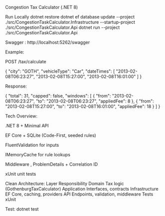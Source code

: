Congestion Tax Calculator (.NET 8)



Run Locally
dotnet restore
dotnet ef database update --project ./src/CongestionTaskCalculator.Infrastructure --startup-project ./src/CongestionTaskCalculator.Api
dotnet run --project ./src/CongestionTaskCalculator.Api


Swagger : http://localhost:5262/swagger

Example:

POST /tax/calculate

{
  "city": "GOTH",
  "vehicleType": "Car",
  "dateTimes": [
    "2013-02-08T06:23:27",
    "2013-02-08T15:27:00",
    "2013-02-08T16:01:00"
  ]
}


Response:

{
  "total": 31,
  "capped": false,
  "windows": [
    { "from": "2013-02-08T06:23:27", "to": "2013-02-08T06:23:27", "appliedFee": 8 },
    { "from": "2013-02-08T15:27:00", "to": "2013-02-08T16:01:00", "appliedFee": 18 }
  ]
}

Tech Overview:

.NET 8 + Minimal API

EF Core + SQLite (Code-First, seeded rules)

FluentValidation for inputs

IMemoryCache for rule lookups

Middleware , ProblemDetails + Correlation ID

xUnit unit tests 

Clean Architecture:
Layer	Responsibility
Domain	Tax logic (GothenburgTaxCalculator)
Application	Interfaces, contracts
Infrastructure	EF Core, caching, providers
API	Endpoints, validation, middleware
Tests	xUnit


Test:
dotnet test
